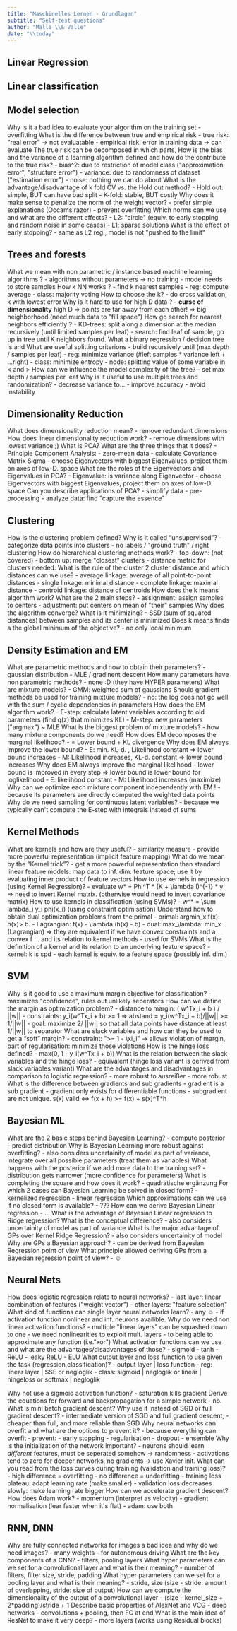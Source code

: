 ```yaml
---
title: "Maschinelles Lernen - Grundlagen"
subtitle: "Self-test questions"
author: "Malle \\& Valle"
date: "\\today"
---
```


## Linear Regression

## Linear classification

## Model selection

Why is it a bad idea to evaluate your algorithm on the training set
    - overfitting
What is the difference between true and empirical risk
    - true risk: "real error" -> not evaluatable
    - empirical risk: error in training data -> can evaluate
The true risk can be decomposed in which parts,
How is the bias and the variance of a learning algorithm defined and how do the contribute to the
true risk?
    - bias^2: due to restriction of model class ("approximation error", "structure error")
    - variance: due to randomness of dataset ("estimation error")
    - noise: nothing we can do about
What is the advantage/disadvantage of k fold CV vs. the Hold out method?
    - Hold out: simple, BUT can have bad split 
    - K-fold: stable, BUT costly
Why does it make sense to penalize the norm of the weight vector?
    - prefer simple explanations (Occams razor)
    - prevent overfitting
Which norms can we use and what are the different effects?
    - L2: "circle" (equiv. to early stopping and random noise in some cases)
    - L1: sparse solutions
What is the effect of early stopping?
    - same as L2 reg., model is not "pushed to the limit"

## Trees and forests

What we mean with non parametric / instance based machine learning algorithms ?
    - algorithms without parameters -> no training
    - model needs to store samples
How k NN works ?
    - find k nearest samples 
        - reg: compute average
        - class: majority voting 
How to choose the k?
    - do cross validation, k with lowest error
Why is it hard to use for high D data ?
    - **curse of dimensionality** high D => points are far away from each other! => big neighborhood (need much data to "fill space")
How go search for nearest neighbors efficiently ?
    - KD-trees: split along a dimension at the median recursively (until limited samples per leaf)
    - search: find leaf of sample, go up in tree until K neighbors found. 
What a binary regression / decision tree is and 
What are useful splitting criterions
    - build recursively until (max depth / samples per leaf)
        - reg: minimize variance (#left samples * variance left + ...right)
        - class: minimize entropy
    - node: splitting value of some variable in < and >
How can we influence the model complexity of the tree?
    - set max depth / samples per leaf
Why is it useful to use multiple trees and randomization?
    - decrease variance to...
        - improve accuracy
        - avoid instability

## Dimensionality Reduction

What does dimensionality reduction mean?
    - remove redundant dimensions
How does linear dimensionality reduction work?
    - remove dimensions with lowest variance ;)
What is PCA? What are the three things that it does?
    - Principle Component Analysis:
        - zero-mean data
        - calculate Covariance Matrix Sigma
        - choose Eigenvectors with biggest Eigenvalues, project them on axes of low-D. space
What are the roles of the Eigenvectors and Eigenvalues in PCA?
    - Eigenvalue: is variance along Eigenvector
    - choose Eigenvectors with biggest Eigenvalues, project them on axes of low-D. space
Can you describe applications of PCA?
    - simplify data
    - pre-processing
    - analyze data: find "capture the essence"

## Clustering

How is the clustering problem defined? Why is it called “unsupervised”?
    - categorize data points into clusters
    - no labels / "ground truth" / right clustering
How do hierarchical clustering methods work? 
    - top-down: (not covered)
    - bottom up: merge "closest" clusters
        - distance metric for clusters needed.
What is the rule of the cluster 2 cluster distance and which distances can we use?
    - average linkage: average of all point-to-point distances
    - single linkage: minimal distance
    - complete linkage: maximal distance
    - centroid linkage: distance of centroids
How does the k means algorithm work? What are the 2 main steps?
    - assignment: assign samples to centers
    - adjustment: put centers on mean of "their" samples
Why does the algorithm converge? What is it minimizing?
    - SSD (sum of squared distances) between samples and its center is minimized
Does k means finds a the global minimum of the objective?
    - no only local minimum

## Density Estimation and EM

What are parametric methods and how to obtain their parameters?
    - gaussian distribution
    - MLE / gradinent descent
How many parameters have non parametric methods?
    - none :D (they have HYPER parameters)
What are mixture models?
    - GMM: weighted sum of gaussians
Should gradient methods be used for training mixture models?
    - no: the log does not go well with the sum / cyclic dependencies in parameters
How does the EM algorithm work?
    - E-step: calculate latent variables according to old parameters (find q(z) that minimizes KL)
    - M-step: new parameters ("argmax") ~ MLE
What is the biggest problem of mixture models?
    - how many mixture components do we need?
How does EM decomposes the marginal likelihood?
    - = Lower bound + KL divergence
Why does EM always improve the lower bound?
    - E: min. KL-d. , Likelihood constant => lower bound increases
    - M: Likelihood increases, KL-d. constant => lower bound increases
Why does EM always improve the marginal likelihood
    - lower bound is improved in every step => lower bound is lower bound for loglikelihood
    - E: likelihood constant
    - M: Likelihood increases (maximize)
Why can we optimize each mixture component independently with EM
!    - because its parameters are directly computed the weighted data points
Why do we need sampling for continuous latent variables?
    - because we typically can't compute the E-step with integrals instead of sums

## Kernel Methods

What are kernels and how are they useful?
    - similarity measure
    - provide more powerful representation (implicit feature mapping)
What do we mean by the “Kernel trick”?
    - get a more powerful representation than standard linear feature models: map data to inf. dim. feature space; use it by evaluating inner product of feature vectors
How to use kernels in regression (using Kernel Regression)?
    - evaluate w* = Phi^T * (K + \lambda I)^{-1} * y => need to invert Kernel matrix. (otherwise would need to invert covariance matrix)
How to use kernels in classification (using SVMs)?
    - w^* = \sum lambda_i y_i phi(x_i) (using constraint optimisation)
Understand how to obtain dual optimization problems from the primal
    - primal: argmin_x f(x): h(x)> b. 
    - Lagrangian: f(x) - \lambda (h(x) - b)
    - dual: max_\lambda: min_x (Lagrangian)
    => they are equivalent if we have convex constraints and a convex f
... and its relation to kernel methods
    - used for SVMs
What is the definition of a kernel and its relation to an underlying feature space?
    - kernel: k is spd
    - each kernel is equiv. to a feature space (possibly inf. dim.)

## SVM

Why is it good to use a maximum margin objective for classification?
    - maximizes "confidence", rules out unlikely seperators
How can we define the margin as optimization problem?
    - distance to margin: ( w^Tx_i + b ) / ||w||
    - constraints: y_i(w^Tx_i + b) >= 1 => abstand = y_i(w^Tx_i + b)/||w|| >= 1/||w||
    - goal: maximize 2/ ||w|| so that all data points have distance at least 1/||w|| to separator
What are slack variables and how can they be used to get a “soft” margin?
    - constraint: ">= 1 - \xi_i" -> allows violation of margin, part of regularisation: minimize those violations
How is the hinge loss defined?
    - max(0, 1 - y_i(w^Tx_i + b))
What is the relation between the slack variables and the hinge loss?
    - equivalent (hinge loss variant is derived from slack variables variant)
What are the advantages and disadvantages in comparison to logistic regression?
    - more robust to ausreißer
    - more robust
What is the difference between gradients and sub gradients
    - gradient is a sub gradient
    - gradient only exists for differentiable functions
    - subgradient are not unique. s(x) valid <=> f(x + h) >= f(x) + s(x)^T*h
## Bayesian ML

What are the 2 basic steps behind Bayesian Learning?
    - compute posterior
    - predict distribution
Why is Bayesian Learning more robust against overfitting?
    - also considers uncertainity of model as part of variance, integrate over all possible parameters (treat them as variables)
What happens with the posterior if we add more data to the training set?
    - distribution gets narrower (more confidence for parameters)
What is completing the square and how does it work?
    - quadratische ergänzung
For which 2 cases can Bayesian Learning be solved in closed form?
    - kernelized regression
    - linear regression
Which approximations can we use if no closed form is available?
    - ???
How can we derive Bayesian Linear regression
    - ...
What is the advantage of Bayesian Linear regression to Ridge regression? What is
the conceptual difference?
    - also considers uncertainity of model as part of variance
What is the major advantage of GPs over Kernel Ridge Regression?
    - also considers uncertainity of model
Why are GPs a Bayesian approach?
    - can be derived from Bayesian Regression point of view
What principle allowed deriving GPs from a Bayesian regression point of view?
    - ☺
## Neural Nets

How does logistic regression relate to neural networks?
    - last layer: linear combination of features ("weight vector")
    - other layers: "feature selection"
What kind of functions can single layer neural networks learn?
    - any ☺ - if activation function nonlinear and inf. neurons availible.
Why do we need non linear activation functions?
    - multiple "linear layers" can be squashed down to one
        - we need nonlinearities to exploit mult. layers
    - to being able to approximate any function (i.e."xor")
What activation functions can we use and what are the advantages/disadvantages of those?
    - sigmoid
    - tanh
    - ReLU
    - leaky ReLU
    - ELU
What output layer and loss function to use given the task (regression,classification)?
    - output layer | loss function
        - reg: linear layer | SSE or negloglik
        - class: sigmoid | negloglik or linear | hingeloss or softmax | negloglik

Why not use a sigmoid activation function?
    - saturation kills gradient
Derive the equations for forward and backpropagation for a simple network
    - nö.
What is mini batch gradient descent? Why use it instead of SGD or full gradient descent?
    - intermediate version of SGD and full gradient descent, 
    - cheaper than full, and more reliable than SGD
Why neural networks can overfit and what are the options to prevent it?
    - because everything can overfit
    - prevent:
        - early stopping
        - regularisation
        - dropout
        - ensemble
Why is the initialization of the network important?
    - neurons should learn *different* features, must be seperated somehow -> randomness
    - activations tend to zero for deeper networks, no gradients -> use Xavier init.
What can you read from the loss curves during training (validation and training loss)?
    - high difference = overfitting
    - no difference = underfitting
    - training loss plateau: adapt learning rate (make smaller)
    - validation loss decreases slowly: make learning rate bigger
How can we accelerate gradient descent? How does Adam work?
    - momentum (interpret as velocity)
    - gradient normalisation (lear faster when it's flat)
    - adam: use both

## RNN, DNN

Why are fully connected networks for images a bad idea and why do we need images?
    - many weights
    - for autonomous driving
What are the key components of a CNN?
    - filters, pooling layers
What hyper parameters can we set for a convolutional layer and what is their
meaning?
    - number of filters, filter size, stride, padding
What hyper parameters can we set for a pooling layer and what is their meaning?
    - stride, size (size - stride: amount of overlapping, stride: size of output)
How can we compute the dimensionality of the output of a convolutional layer
    - (size - kernel_size + 2*padding)/stride + 1
Describe basic properties of AlexNet and VCG
    - deep networks
    - convolutions + pooling, then FC at end
What is the main idea of ResNet to make it very deep?
    - more layers (works using Residual blocks)
